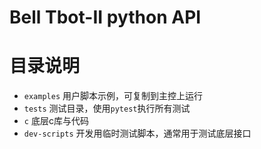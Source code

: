 # Bell Tbot-II python API


# 目录说明

* `examples` 用户脚本示例，可复制到主控上运行
* `tests` 测试目录，使用`pytest`执行所有测试
* `c` 底层c库与代码
* `dev-scripts` 开发用临时测试脚本，通常用于测试底层接口





